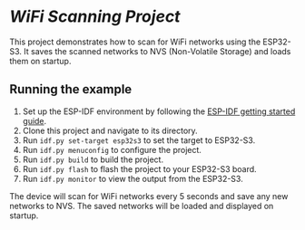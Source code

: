 # _WiFi Scanning Project_

This project demonstrates how to scan for WiFi networks using the ESP32-S3. It saves the scanned networks to NVS (Non-Volatile Storage) and loads them on startup.

## Running the example

1. Set up the ESP-IDF environment by following the [ESP-IDF getting started guide](https://docs.espressif.com/projects/esp-idf/en/latest/get-started/index.html).
2. Clone this project and navigate to its directory.
3. Run `idf.py set-target esp32s3` to set the target to ESP32-S3.
4. Run `idf.py menuconfig` to configure the project.
5. Run `idf.py build` to build the project.
6. Run `idf.py flash` to flash the project to your ESP32-S3 board.
7. Run `idf.py monitor` to view the output from the ESP32-S3.

The device will scan for WiFi networks every 5 seconds and save any new networks to NVS. The saved networks will be loaded and displayed on startup.

